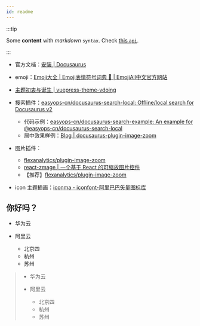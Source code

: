 ```yaml
---
id: readme
---
```

:::tip

Some **content** with _markdown_ `syntax`. Check [this `api`](#).

:::



- 官方文档：[安装 | Docusaurus](https://docusaurus.io/zh-CN/docs/installation)

- emoji：[Emoji大全 | Emoji表情符号词典 📓 | EmojiAll中文官方网站](https://www.emojiall.com/zh-hans)
- [主题初衷与诞生 | vuepress-theme-vdoing](https://doc.xugaoyi.com/pages/52d5c3/#markdown)

- 搜索插件：[easyops-cn/docusaurus-search-local: Offline/local search for Docusaurus v2](https://github.com/easyops-cn/docusaurus-search-local)
  - 代码示例：[easyops-cn/docusaurus-search-example: An example for @easyops-cn/docusaurus-search-local](https://github.com/easyops-cn/docusaurus-search-example)
  - 居中效果样例：[Blog | docusaurus-plugin-image-zoom](https://gabrielcsapo.github.io/docusaurus-plugin-image-zoom/blog/)
- 图片插件：
  - [flexanalytics/plugin-image-zoom](https://github.com/flexanalytics/plugin-image-zoom)
  - [react-zmage | 一个基于 React 的可缩放图片控件](https://zmage.caldis.me/)
  - 【推荐】[flexanalytics/plugin-image-zoom](https://github.com/flexanalytics/plugin-image-zoom)
- icon 主题插画：[iconma - iconfont-阿里巴巴矢量图标库](https://www.iconfont.cn/user/detail?spm=a313x.7781069.1998910419.d9bd4f23f&uid=9747490&nid=I8SI6mOR8vTm)



## 你好吗？

- 华为云

- 阿里云
  - 北京四
  - 杭州
  - 苏州



> - 华为云
>
> - 阿里云
>   - 北京四
>   - 杭州
>   - 苏州